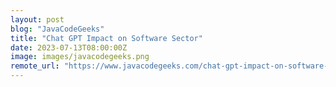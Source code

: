 ```yaml
---
layout: post
blog: "JavaCodeGeeks"
title: "Chat GPT Impact on Software Sector"
date: 2023-07-13T08:00:00Z
image: images/javacodegeeks.png
remote_url: "https://www.javacodegeeks.com/chat-gpt-impact-on-software-sector"
---
```

